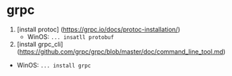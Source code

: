 # grpc

1. [install protoc] (https://grpc.io/docs/protoc-installation/)
    - WinOS: `... insatll protobuf`
1. [install grpc_cli] (https://github.com/grpc/grpc/blob/master/doc/command_line_tool.md)
- WinOS: `... install grpc`